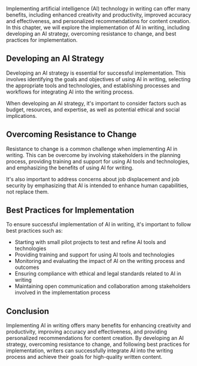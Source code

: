 

Implementing artificial intelligence (AI) technology in writing can offer many benefits, including enhanced creativity and productivity, improved accuracy and effectiveness, and personalized recommendations for content creation. In this chapter, we will explore the implementation of AI in writing, including developing an AI strategy, overcoming resistance to change, and best practices for implementation.

Developing an AI Strategy
-------------------------

Developing an AI strategy is essential for successful implementation. This involves identifying the goals and objectives of using AI in writing, selecting the appropriate tools and technologies, and establishing processes and workflows for integrating AI into the writing process.

When developing an AI strategy, it's important to consider factors such as budget, resources, and expertise, as well as potential ethical and social implications.

Overcoming Resistance to Change
-------------------------------

Resistance to change is a common challenge when implementing AI in writing. This can be overcome by involving stakeholders in the planning process, providing training and support for using AI tools and technologies, and emphasizing the benefits of using AI for writing.

It's also important to address concerns about job displacement and job security by emphasizing that AI is intended to enhance human capabilities, not replace them.

Best Practices for Implementation
---------------------------------

To ensure successful implementation of AI in writing, it's important to follow best practices such as:

* Starting with small pilot projects to test and refine AI tools and technologies
* Providing training and support for using AI tools and technologies
* Monitoring and evaluating the impact of AI on the writing process and outcomes
* Ensuring compliance with ethical and legal standards related to AI in writing
* Maintaining open communication and collaboration among stakeholders involved in the implementation process

Conclusion
----------

Implementing AI in writing offers many benefits for enhancing creativity and productivity, improving accuracy and effectiveness, and providing personalized recommendations for content creation. By developing an AI strategy, overcoming resistance to change, and following best practices for implementation, writers can successfully integrate AI into the writing process and achieve their goals for high-quality written content.
